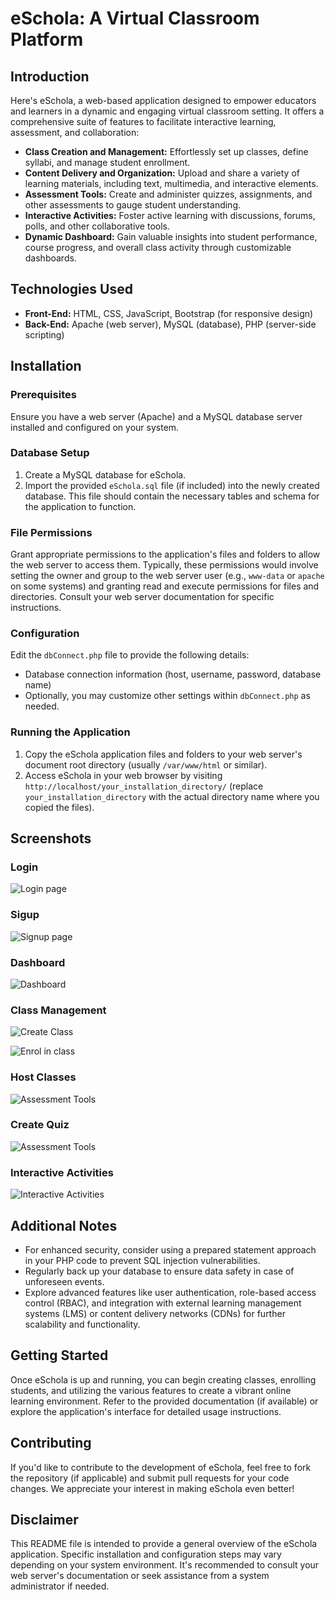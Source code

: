 # eSchola: A Virtual Classroom Platform

## Introduction

Here's eSchola, a web-based application designed to empower educators and learners in a dynamic and engaging virtual classroom setting. It offers a comprehensive suite of features to facilitate interactive learning, assessment, and collaboration:

- **Class Creation and Management:** Effortlessly set up classes, define syllabi, and manage student enrollment.
- **Content Delivery and Organization:** Upload and share a variety of learning materials, including text, multimedia, and interactive elements.
- **Assessment Tools:** Create and administer quizzes, assignments, and other assessments to gauge student understanding.
- **Interactive Activities:** Foster active learning with discussions, forums, polls, and other collaborative tools.
- **Dynamic Dashboard:** Gain valuable insights into student performance, course progress, and overall class activity through customizable dashboards.

## Technologies Used

- **Front-End:** HTML, CSS, JavaScript, Bootstrap (for responsive design)
- **Back-End:** Apache (web server), MySQL (database), PHP (server-side scripting)

## Installation

### Prerequisites

Ensure you have a web server (Apache) and a MySQL database server installed and configured on your system.

### Database Setup

1. Create a MySQL database for eSchola.
2. Import the provided `eSchola.sql` file (if included) into the newly created database. This file should contain the necessary tables and schema for the application to function.

### File Permissions

Grant appropriate permissions to the application's files and folders to allow the web server to access them. Typically, these permissions would involve setting the owner and group to the web server user (e.g., `www-data` or `apache` on some systems) and granting read and execute permissions for files and directories. Consult your web server documentation for specific instructions.

### Configuration

Edit the `dbConnect.php` file to provide the following details:
- Database connection information (host, username, password, database name)
- Optionally, you may customize other settings within `dbConnect.php` as needed.

### Running the Application

1. Copy the eSchola application files and folders to your web server's document root directory (usually `/var/www/html` or similar).
2. Access eSchola in your web browser by visiting `http://localhost/your_installation_directory/` (replace `your_installation_directory` with the actual directory name where you copied the files).

## Screenshots

### Login
![Login page](screenshots/login.png)

### Sigup
![Signup page](screenshots/signup.png)

### Dashboard
![Dashboard](screenshots/dashboard.png)

### Class Management
![Create Class](screenshots/create_class.png)

![Enrol in class](screenshots/enrol_in_class.png)

### Host Classes
![Assessment Tools](screenshots/hosted_classes.png)

### Create Quiz
![Assessment Tools](screenshots/create_quiz.png)

### Interactive Activities
![Interactive Activities](screenshots/other_activities.png)

## Additional Notes

- For enhanced security, consider using a prepared statement approach in your PHP code to prevent SQL injection vulnerabilities.
- Regularly back up your database to ensure data safety in case of unforeseen events.
- Explore advanced features like user authentication, role-based access control (RBAC), and integration with external learning management systems (LMS) or content delivery networks (CDNs) for further scalability and functionality.

## Getting Started

Once eSchola is up and running, you can begin creating classes, enrolling students, and utilizing the various features to create a vibrant online learning environment. Refer to the provided documentation (if available) or explore the application's interface for detailed usage instructions.

## Contributing

If you'd like to contribute to the development of eSchola, feel free to fork the repository (if applicable) and submit pull requests for your code changes. We appreciate your interest in making eSchola even better!

## Disclaimer

This README file is intended to provide a general overview of the eSchola application. Specific installation and configuration steps may vary depending on your system environment. It's recommended to consult your web server's documentation or seek assistance from a system administrator if needed.
